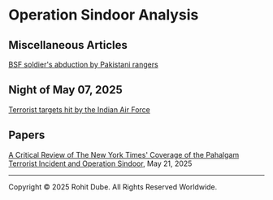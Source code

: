 # Operation Sindoor Analysis

## Miscellaneous Articles
[BSF soldier's abduction by Pakistani rangers](bsf-jawan.md)

## Night of May 07, 2025
[Terrorist targets hit by the Indian Air Force](terrorist-targets.md)

## Papers
[A Critical Review of The New York Times' Coverage of the Pahalgam Terrorist Incident and Operation Sindoor](https://www.researchgate.net/publication/391857656), May 21, 2025

---
Copyright © 2025 Rohit Dube. All Rights Reserved Worldwide.
